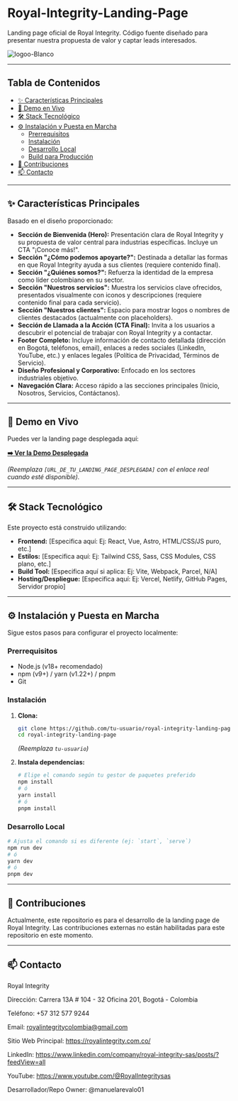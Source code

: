 # Royal-Integrity-Landing-Page
Landing page oficial de Royal Integrity. Código fuente diseñado para presentar nuestra propuesta de valor y captar leads interesados.

![logoo-Blanco](https://github.com/user-attachments/assets/a5d6407f-1870-467d-875b-9dc12f2c9edb)

---

## Tabla de Contenidos

*   [✨ Características Principales](#-características-principales)
*   [🚀 Demo en Vivo](#-demo-en-vivo)
*   [🛠️ Stack Tecnológico](#️-stack-tecnológico)
*   [⚙️ Instalación y Puesta en Marcha](#️-instalación-y-puesta-en-marcha)
    *   [Prerrequisitos](#prerrequisitos)
    *   [Instalación](#instalación)
    *   [Desarrollo Local](#desarrollo-local)
    *   [Build para Producción](#build-para-producción)
*   [🤝 Contribuciones](#-contribuciones)
*   [📫 Contacto](#-contacto)

---

## ✨ Características Principales

Basado en el diseño proporcionado:

*   **Sección de Bienvenida (Hero):** Presentación clara de Royal Integrity y su propuesta de valor central para industrias específicas. Incluye un CTA "¡Conoce más!".
*   **Sección "¿Cómo podemos apoyarte?":** Destinada a detallar las formas en que Royal Integrity ayuda a sus clientes (requiere contenido final).
*   **Sección "¿Quiénes somos?":** Refuerza la identidad de la empresa como líder colombiano en su sector.
*   **Sección "Nuestros servicios":** Muestra los servicios clave ofrecidos, presentados visualmente con iconos y descripciones (requiere contenido final para cada servicio).
*   **Sección "Nuestros clientes":** Espacio para mostrar logos o nombres de clientes destacados (actualmente con placeholders).
*   **Sección de Llamada a la Acción (CTA Final):** Invita a los usuarios a descubrir el potencial de trabajar con Royal Integrity y a contactar.
*   **Footer Completo:** Incluye información de contacto detallada (dirección en Bogotá, teléfonos, email), enlaces a redes sociales (LinkedIn, YouTube, etc.) y enlaces legales (Política de Privacidad, Términos de Servicio).
*   **Diseño Profesional y Corporativo:** Enfocado en los sectores industriales objetivo.
*   **Navegación Clara:** Acceso rápido a las secciones principales (Inicio, Nosotros, Servicios, Contáctanos).

---

## 🚀 Demo en Vivo

Puedes ver la landing page desplegada aquí:

**[➡️ Ver la Demo Desplegada]([URL_DE_TU_LANDING_PAGE_DESPLEGADA])**

*(Reemplaza `[URL_DE_TU_LANDING_PAGE_DESPLEGADA]` con el enlace real cuando esté disponible).*

---

## 🛠️ Stack Tecnológico

Este proyecto está construido utilizando:

*   **Frontend:** [Especifica aquí: Ej: React, Vue, Astro, HTML/CSS/JS puro, etc.]
*   **Estilos:** [Especifica aquí: Ej: Tailwind CSS, Sass, CSS Modules, CSS plano, etc.]
*   **Build Tool:** [Especifica aquí si aplica: Ej: Vite, Webpack, Parcel, N/A]
*   **Hosting/Despliegue:** [Especifica aquí: Ej: Vercel, Netlify, GitHub Pages, Servidor propio]

---

## ⚙️ Instalación y Puesta en Marcha

Sigue estos pasos para configurar el proyecto localmente:

### Prerrequisitos

*   Node.js (v18+ recomendado)
*   npm (v9+) / yarn (v1.22+) / pnpm
*   Git

### Instalación

1.  **Clona:**
    ```bash
    git clone https://github.com/tu-usuario/royal-integrity-landing-page.git
    cd royal-integrity-landing-page
    ```
    *(Reemplaza `tu-usuario`)*

2.  **Instala dependencias:**
    ```bash
    # Elige el comando según tu gestor de paquetes preferido
    npm install
    # ó
    yarn install
    # ó
    pnpm install
    ```

### Desarrollo Local

```bash
# Ajusta el comando si es diferente (ej: `start`, `serve`)
npm run dev
# ó
yarn dev
# ó
pnpm dev
 ```
---

## 🤝 Contribuciones

Actualmente, este repositorio es para el desarrollo de la landing page de Royal Integrity. 
Las contribuciones externas no están habilitadas para este repositorio en este momento.

---

## 📫 Contacto

Royal Integrity

Dirección: Carrera 13A # 104 - 32 Oficina 201, Bogotá - Colombia

Teléfono: +57 312 577 9244

Email: royalintegritycolombia@gmail.com

Sitio Web Principal: https://royalintegrity.com.co/

LinkedIn: https://www.linkedin.com/company/royal-integrity-sas/posts/?feedView=all

YouTube: https://www.youtube.com/@RoyalIntegritysas

Desarrollador/Repo Owner: @manuelarevalo01
